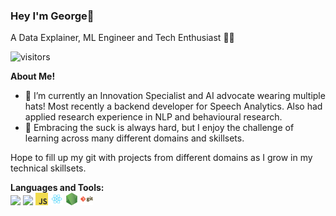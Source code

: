 ### Hey I'm George👋

A Data Explainer, ML Engineer and Tech Enthusiast 🐱‍🏍

![visitors](https://visitor-badge.laobi.icu/badge?page_id=YZLoh.YZLoh)

**About Me!** 
- 🔭 I’m currently an Innovation Specialist and AI advocate wearing multiple hats! Most recently a backend developer for Speech Analytics. Also had applied research experience in NLP and behavioural research.
- 🌱 Embracing the suck is always hard, but I enjoy the challenge of learning across many different domains and skillsets.

Hope to fill up my git with projects from different domains as I grow in my technical skillsets. 

**Languages and Tools:**  
<code><img height="20" src="https://user-images.githubusercontent.com/16683726/215260015-2e02eee6-cfeb-43d4-b146-f6e39c800044.svg"></code>
<code><img height="20" src="https://user-images.githubusercontent.com/16683726/215259919-e668912d-272b-496f-9a5c-129ede27e657.png"></code>
<code><img height="20" src="https://raw.githubusercontent.com/github/explore/80688e429a7d4ef2fca1e82350fe8e3517d3494d/topics/javascript/javascript.png"></code>
<code><img height="20" src="https://raw.githubusercontent.com/github/explore/80688e429a7d4ef2fca1e82350fe8e3517d3494d/topics/react/react.png"></code>
<code><img height="20" src="https://raw.githubusercontent.com/github/explore/80688e429a7d4ef2fca1e82350fe8e3517d3494d/topics/nodejs/nodejs.png"></code>
<code><img height="20" src="https://raw.githubusercontent.com/github/explore/80688e429a7d4ef2fca1e82350fe8e3517d3494d/topics/git/git.png"></code>

<!--
**YZLoh/YZLoh** is a ✨ _special_ ✨ repository because its `README.md` (this file) appears on your GitHub profile.

Here are some ideas to get you started:

- 🔭 I’m currently working on building my Portifolio with websites
- 🌱 I’m currently learning Rust, and a bunch of DE/MLE tooling.
- 💬 Ask me about ...
- 📫 How to reach me: <a href="https://www.linkedin.com/in/ying-zhe-george-loh-17756a95">LinkedIn</a>
- ⚡ Fun fact: ...
-->
